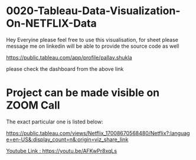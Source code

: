 # 0020-Tableau-Data-Visualization-On-NETFLIX-Data

Hey Everyine please feel free to use this visualisation, for sheet please message me on linkedin will be able to provide the source code as well

https://public.tableau.com/app/profile/pallav.shukla

please check the dashboard from the above link
# Project can be made visible on ZOOM Call

The exact particular one is listed below: 

https://public.tableau.com/views/Netflix_17008670568480/Netflix?:language=en-US&:display_count=n&:origin=viz_share_link

[Youtube Link : ](https://youtu.be/AFKwPr8xqLs)https://youtu.be/AFKwPr8xqLs 
